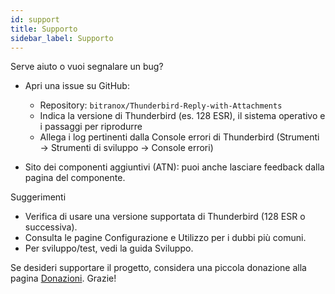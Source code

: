 ```yaml
---
id: support
title: Supporto
sidebar_label: Supporto
---
```


Serve aiuto o vuoi segnalare un bug?

- Apri una issue su GitHub:
  - Repository: `bitranox/Thunderbird-Reply-with-Attachments`
  - Indica la versione di Thunderbird (es. 128 ESR), il sistema operativo e i passaggi per riprodurre
  - Allega i log pertinenti dalla Console errori di Thunderbird (Strumenti → Strumenti di sviluppo → Console errori)

- Sito dei componenti aggiuntivi (ATN): puoi anche lasciare feedback dalla pagina del componente.

Suggerimenti

- Verifica di usare una versione supportata di Thunderbird (128 ESR o successiva).
- Consulta le pagine Configurazione e Utilizzo per i dubbi più comuni.
- Per sviluppo/test, vedi la guida Sviluppo.

Se desideri supportare il progetto, considera una piccola donazione alla pagina [Donazioni](donation). Grazie!
